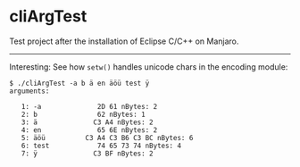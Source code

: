 # cliArgTest

Test project after the installation of Eclipse C/C++ on Manjaro.

---

Interesting: See how `setw()` handles unicode chars in the encoding module:
```
$ ./cliArgTest -a b ä en äöü test ÿ
arguments:

   1: -a              2D 61 nBytes: 2
   2: b               62 nBytes: 1
   3: ä              C3 A4 nBytes: 2
   4: en              65 6E nBytes: 2
   5: äöü          C3 A4 C3 B6 C3 BC nBytes: 6
   6: test            74 65 73 74 nBytes: 4
   7: ÿ              C3 BF nBytes: 2
```
